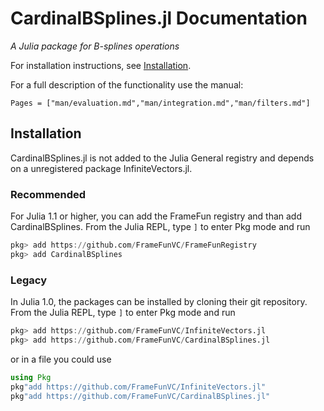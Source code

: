 
# CardinalBSplines.jl Documentation

*A Julia package for B-splines operations*

For installation instructions, see [Installation](@ref).

For a  full description of the functionality use the manual:
```@contents
Pages = ["man/evaluation.md","man/integration.md","man/filters.md"]
```

## Installation

CardinalBSplines.jl is not added to the Julia General registry and depends on a unregistered package InfiniteVectors.jl.

### Recommended
For Julia 1.1 or higher, you can add the FrameFun registry and than add CardinalBSplines.
From the Julia REPL, type `]` to enter Pkg mode and run

```julia
pkg> add https://github.com/FrameFunVC/FrameFunRegistry
pkg> add CardinalBSplines
```

### Legacy
In Julia 1.0, the packages can be installed by cloning their git repository. From the Julia REPL, type `]` to enter Pkg mode and run

```julia
pkg> add https://github.com/FrameFunVC/InfiniteVectors.jl
pkg> add https://github.com/FrameFunVC/CardinalBSplines.jl
```

or in a file you could use

```julia
using Pkg
pkg"add https://github.com/FrameFunVC/InfiniteVectors.jl"
pkg"add https://github.com/FrameFunVC/CardinalBSplines.jl"
```
